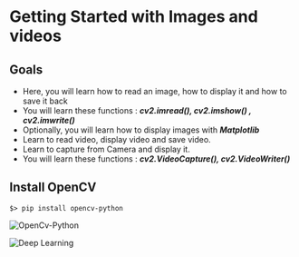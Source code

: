 
# Getting Started with Images and videos

## Goals

+ Here, you will learn how to read an image, how to display it and how to save it back
+ You will learn these functions : ***cv2.imread(), cv2.imshow() , cv2.imwrite()***
+ Optionally, you will learn how to display images with ***Matplotlib***
+ Learn to read video, display video and save video.
+ Learn to capture from Camera and display it.
+ You will learn these functions : ***cv2.VideoCapture(), cv2.VideoWriter()***


## Install OpenCV

    $> pip install opencv-python

![OpenCv-Python](http://www.vorobotics.com/wiki/images/d/d0/Opencv-python.png)


![**Deep Learning**](https://www.google.com/url?sa=i&url=https%3A%2F%2Ftwitter.com%2Fhaytamyoussfi&psig=AOvVaw0YY-DBUIP2CK6Kv2mIgl4y&ust=1595956039668000&source=images&cd=vfe&ved=0CAIQjRxqFwoTCIjQx9j17eoCFQAAAAAdAAAAABAD)



